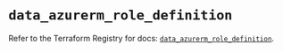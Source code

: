 # `data_azurerm_role_definition`

Refer to the Terraform Registry for docs: [`data_azurerm_role_definition`](https://registry.terraform.io/providers/hashicorp/azurerm/3.89.0/docs/data-sources/role_definition).
